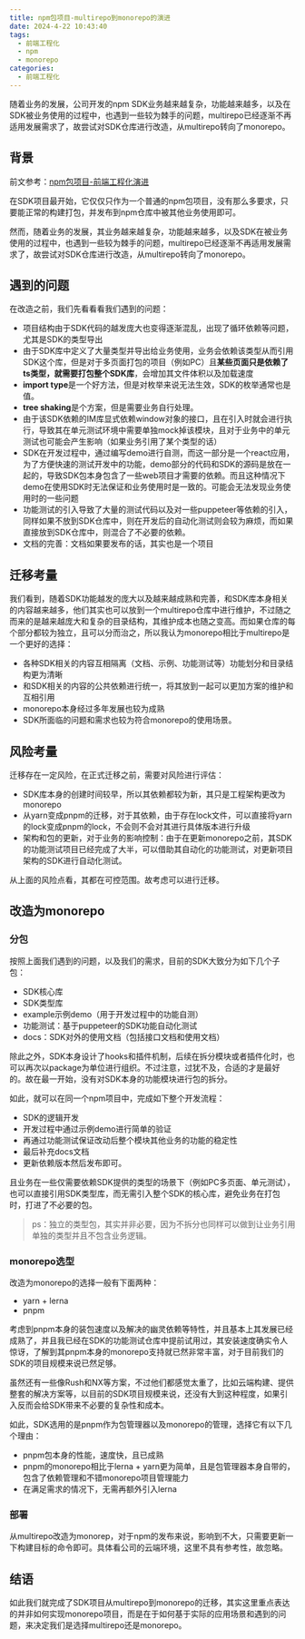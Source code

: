 ```yaml
---
title: npm包项目-multirepo到monorepo的演进
date: 2024-4-22 10:43:40
tags:
  - 前端工程化
  - npm
  - monorepo
categories:
  - 前端工程化
---
```


随着业务的发展，公司开发的npm SDK业务越来越复杂，功能越来越多，以及在SDK被业务使用的过程中，也遇到一些较为棘手的问题，multirepo已经逐渐不再适用发展需求了，故尝试对SDK仓库进行改造，从multirepo转向了monorepo。

<!-- more -->

## 背景

前文参考：[npm包项目-前端工程化演进](/2024/03/22/前端工程化/npm包项目-前端工程化演进/)

在SDK项目最开始，它仅仅只作为一个普通的npm包项目，没有那么多要求，只要能正常的构建打包，并发布到npm仓库中被其他业务使用即可。

然而，随着业务的发展，其业务越来越复杂，功能越来越多，以及SDK在被业务使用的过程中，也遇到一些较为棘手的问题，multirepo已经逐渐不再适用发展需求了，故尝试对SDK仓库进行改造，从multirepo转向了monorepo。

## 遇到的问题

在改造之前，我们先看看看我们遇到的问题：

- 项目结构由于SDK代码的越发庞大也变得逐渐混乱，出现了循环依赖等问题，尤其是SDK的类型导出
- 由于SDK库中定义了大量类型并导出给业务使用，业务会依赖该类型从而引用SDK这个库，但是对于多页面打包的项目（例如PC）且**某些页面只是依赖了ts类型，就需要打包整个SDK库**，会增加其文件体积以及加载速度
- **import type**是一个好方法，但是对枚举来说无法生效，SDK的枚举通常也是值。
- **tree shaking**是个方案，但是需要业务自行处理。
- 由于该SDK依赖的IM库显式依赖window对象的接口，且在引入时就会进行执行，导致其在单元测试环境中需要单独mock掉该模块，且对于业务中的单元测试也可能会产生影响（如果业务引用了某个类型的话）
- SDK在开发过程中，通过编写demo进行自测，而这一部分是一个react应用，为了方便快速的测试开发中的功能，demo部分的代码和SDK的源码是放在一起的，导致SDK包本身包含了一些web项目才需要的依赖。而且这种情况下demo在使用SDK时无法保证和业务使用时是一致的。可能会无法发现业务使用时的一些问题
- 功能测试的引入导致了大量的测试代码以及对一些puppeteer等依赖的引入，同样如果不放到SDK仓库中，则在开发后的自动化测试则会较为麻烦，而如果直接放到SDK仓库中，则混合了不必要的依赖。
- 文档的完善：文档如果要发布的话，其实也是一个项目

## 迁移考量

我们看到，随着SDK功能越发的庞大以及越来越成熟和完善，和SDK库本身相关的内容越来越多，他们其实也可以放到一个multirepo仓库中进行维护，不过随之而来的是越来越庞大和复杂的目录结构，其维护成本也随之变高。而如果仓库的每个部分都较为独立，且可以分而治之，所以我认为monorepo相比于multirepo是一个更好的选择：

- 各种SDK相关的内容互相隔离（文档、示例、功能测试等）功能划分和目录结构更为清晰
- 和SDK相关的内容的公共依赖进行统一，将其放到一起可以更加方案的维护和互相引用
- monorepo本身经过多年发展也较为成熟
- SDK所面临的问题和需求也较为符合monorepo的使用场景。

## 风险考量

迁移存在一定风险，在正式迁移之前，需要对风险进行评估：

- SDK库本身的创建时间较早，所以其依赖都较为新，其只是工程架构更改为monorepo
- 从yarn变成pnpm的迁移，对于其依赖，由于存在lock文件，可以直接将yarn的lock变成pnpm的lock，不会则不会对其进行具体版本进行升级
- 架构和包的更新，对于业务的影响控制：由于在更新monorepo之前，其SDK的功能测试项目已经完成了大半，可以借助其自动化的功能测试，对更新项目架构的SDK进行自动化测试。

从上面的风险点看，其都在可控范围。故考虑可以进行迁移。

## 改造为monorepo

### 分包

按照上面我们遇到的问题，以及我们的需求，目前的SDK大致分为如下几个子包：

- SDK核心库
- SDK类型库
- example示例demo（用于开发过程中的功能自测）
- 功能测试：基于puppeteer的SDK功能自动化测试
- docs：SDK对外的使用文档（包括接口文档和使用文档）

除此之外，SDK本身设计了hooks和插件机制，后续在拆分模块或者插件化时，也可以再次以package为单位进行组织。不过注意，过犹不及，合适的才是最好的。故在最一开始，没有对SDK本身的功能模块进行包的拆分。

如此，就可以在同一个npm项目中，完成如下整个开发流程：

- SDK的逻辑开发
- 开发过程中通过示例demo进行简单的验证
- 再通过功能测试保证改动后整个模块其他业务的功能的稳定性
- 最后补充docs文档
- 更新依赖版本然后发布即可。

且业务在一些仅需要依赖SDK提供的类型的场景下（例如PC多页面、单元测试），也可以直接引用SDK类型库，而无需引入整个SDK的核心库，避免业务在打包时，打进了不必要的包。

> ps：独立的类型包，其实并非必要，因为不拆分也同样可以做到让业务引用单独的类型并且不包含业务逻辑。

### monorepo选型

改造为monorepo的选择一般有下面两种：

- yarn + lerna
- pnpm

考虑到pnpm本身的装包速度以及解决的幽灵依赖等特性，并且基本上其发展已经成熟了，并且我已经在SDK的功能测试仓库中提前试用过，其安装速度确实令人惊讶，了解到其pnpm本身的monorepo支持就已然非常丰富，对于目前我们的SDK的项目规模来说已然足够。

虽然还有一些像Rush和NX等方案，不过他们都感觉太重了，比如云端构建、提供整套的解决方案等，以目前的SDK项目规模来说，还没有大到这种程度，如果引入反而会给SDK带来不必要的复杂性和成本。

如此，SDK选用的是pnpm作为包管理器以及monorepo的管理，选择它有以下几个理由：

- pnpm包本身的性能，速度快，且已成熟
- pnpm的monorepo相比于lerna + yarn更为简单，且是包管理器本身自带的，包含了依赖管理和不错monorepo项目管理能力
- 在满足需求的情况下，无需再额外引入lerna

### 部署

从multirepo改造为monorep，对于npm的发布来说，影响到不大，只需要更新一下构建目标的命令即可。具体看公司的云端环境，这里不具有参考性，故忽略。

## 结语

如此我们就完成了SDK项目从multirepo到monorepo的迁移，其实这里重点表达的并非如何实现monorepo项目，而是在于如何基于实际的应用场景和遇到的问题，来决定我们是选择multirepo还是monorepo。